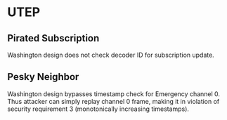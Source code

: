 # UTEP
## Pirated Subscription
Washington design does not check decoder ID for subscription update.

## Pesky Neighbor
Washington design bypasses timestamp check for Emergency channel 0. Thus attacker can simply replay channel 0 frame, making it in violation of security requirement 3 (monotonically increasing timestamps).
